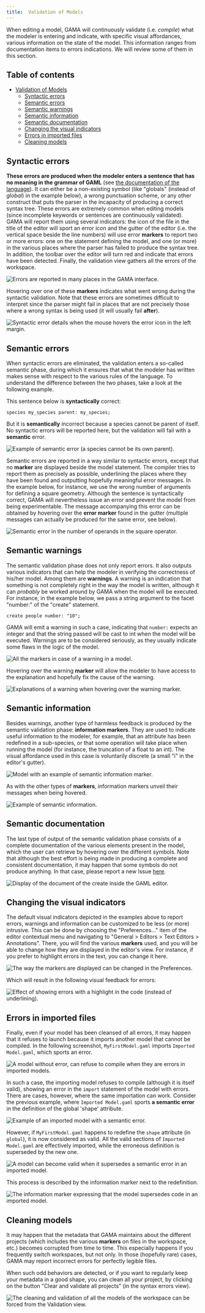 ```yaml
---
title:  Validation of Models
---
```



When editing a model, GAMA will continuously validate (i.e. _compile_) what the modeler is entering and indicate, with specific visual affordances, various information on the state of the model. This information ranges from documentation items to errors indications. We will review some of them in this section.

## Table of contents 

* [Validation of Models](#validation-of-models)
  * [Syntactic errors](#syntactic-errors)
  * [Semantic errors](#semantic-errors)
  * [Semantic warnings](#semantic-warnings)
  * [Semantic information](#semantic-information)
  * [Semantic documentation](#semantic-documentation)
  * [Changing the visual indicators](#changing-the-visual-indicators)
  * [Errors in imported files](#errors-in-imported-files)
  * [Cleaning models](#cleaning-models)


## Syntactic errors

**These errors are produced when the modeler enters a sentence that has no meaning in the grammar of GAML** (see [the documentation of the language](StartWithGAML)). It can either be a non-existing symbol (like "globals" (instead of _global_) in the example below), a wrong punctuation scheme, or any other construct that puts the parser in the incapacity of producing a correct syntax tree. These errors are extremely common when editing models (since incomplete keywords or sentences are continuously validated). GAMA will report them using several indicators: the icon of the file in the title of the editor will sport an error icon and the gutter of the editor (i.e. the vertical space beside the line numbers) will use error **markers** to report two or more errors: one on the statement defining the model, and one (or more) in the various places where the parser has failed to produce the syntax tree. In addition, the toolbar over the editor will turn red and indicate that errors have been detected. Finally, the validation view gathers all the errors of the workspace. 

![Errors are reported in many places in the GAMA interface.](/resources/images/editingModels/validation_model_with_syntactic_errors.png)

Hovering over one of these **markers** indicates what went wrong during the syntactic validation. Note that these errors are sometimes difficult to interpret since the parser might fail in places that are not precisely those where a wrong syntax is being used (it will usually fail **after**).

![Syntactic error details when the mouse hovers the error icon in the left margin.](/resources/images/editingModels/validation_model_with_syntactic_errors_and_hover.png)


## Semantic errors
When syntactic errors are eliminated, the validation enters a so-called semantic phase, during which it ensures that what the modeler has written makes sense with respect to the various rules of the language. To understand the difference between the two phases, take a look at the following example.

This sentence below is **syntactically** correct:
```
species my_species parent: my_species;
```
But it is **semantically** incorrect because a species cannot be parent of itself. No syntactic errors will be reported here, but the validation will fail with a **semantic** error.

![Example of semantic error (a species cannot be its own parent).](/resources/images/editingModels/validation_semantic_error_detail.png)


Semantic errors are reported in a way similar to syntactic errors, except that no **marker** are displayed beside the model statement. The compiler tries to report them as precisely as possible, underlining the places where they have been found and outputting hopefully meaningful error messages. In the example below, for instance, we use the wrong number of arguments for defining a square geometry. Although the sentence is syntactically correct, GAMA will nevertheless issue an error and prevent the model from being experimentable. The message accompanying this error can be obtained by hovering over the **error marker** found in the gutter (multiple messages can actually be produced for the same error, see below).

![Semantic error in the number of operands in the `square` operator.](/resources/images/editingModels/validation_model_with_semantic_errors.png)


## Semantic warnings

The semantic validation phase does not only report errors. It also outputs various indicators that can help the modeler in verifying the correctness of his/her model. Among them are **warnings**. A warning is an indication that something is not completely right in the way the model is written, although it can _probably_ be worked around by GAMA when the model will be executed. For instance, in the example below, we pass a string argument to the facet "number:" of the "create" statement. 
```gaml
create people number: "10";
```

GAMA will emit a warning in such a case, indicating that `number:` expects an integer and that the string passed will be cast to int when the model will be executed. Warnings are to be considered seriously, as they usually indicate some flaws in the logic of the model.

![All the markers in case of a warning in a model.](/resources/images/editingModels/validation_model_with_warnings.png)



Hovering over the warning **marker** will allow the modeler to have access to the explanation and hopefully fix the cause of the warning.

![Explanations of a warning when hovering over the warning marker.](/resources/images/editingModels/validation_model_with_warnings_and_hover.png)



## Semantic information
Besides warnings, another type of harmless feedback is produced by the semantic validation phase: **information markers**. They are used to indicate useful information to the modeler, for example, that an attribute has been redefined in a sub-species, or that some operation will take place when running the model (for instance, the truncation of a float to an int). The visual affordance used in this case is voluntarily discrete (a small "i" in the editor's gutter).

![Model with an example of semantic information marker.](/resources/images/editingModels/validation_model_with_info.png)


As with the other types of **markers**, information markers unveil their messages when being hovered.

![Example of semantic information.](/resources/images/editingModels/validation_model_with_info_and_hover.png)




## Semantic documentation
The last type of output of the semantic validation phase consists of a complete documentation of the various elements present in the model, which the user can retrieve by hovering over the different symbols. Note that although the best effort is being made in producing a complete and consistent documentation, it may happen that some symbols do not produce anything. In that case, please report a new Issue [here](https://code.google.com/p/gama-platform/issues/list).

![Display of the document of the `create` inside the GAML editor.](/resources/images/editingModels/validation_model_with_no_errors_and_hover.png)



## Changing the visual indicators
The default visual indicators depicted in the examples above to report errors, warnings and information can be customized to be less (or more) intrusive. This can be done by choosing the "Preferences..." item of the editor contextual menu and navigating to "General > Editors > Text Editors > Annotations". There, you will find the various **markers** used, and you will be able to change how they are displayed in the editor's view. For instance, if you prefer to highlight errors in the text, you can change it here.

![The way the markers are displayed can be changed in the Preferences.](/resources/images/editingModels/validation_preferences_annotations.png)


Which will result in the following visual feedback for errors:

![Effect of showing errors with a highlight in the code (instead of underlining).](/resources/images/editingModels/validation_model_with_semantic_error_different_annotation.png)



## Errors in imported files

Finally, even if your model has been cleansed of all errors, it may happen that it refuses to launch because it imports another model that cannot be compiled. In the following screenshot, `MyFirstModel.gaml` imports `Imported Model.gaml`, which sports an error.

![A model without error, can refuse to compile when they are errors in imported models.](/resources/images/editingModels/validation_model_with_imported_errors.png)


In such a case, the importing model refuses to compile (although it is itself valid), showing an error in the `import` statement of the model with errors. There are cases, however, where the same importation can work. Consider the previous example, where `Imported Model.gaml` sports **a semantic error** in the definition of the global 'shape' attribute. 

![Example of an imported model with a semantic error.](/resources/images/editingModels/validation_model_with_imported_semantic_error.png)

However, if `MyFirstModel.gaml` happens to redefine the `shape` attribute (in `global`), it is now considered as valid. All the valid sections of `Imported Model.gaml` are effectively imported, while the erroneous definition is superseded by the new one.

![A model can become valid when it supersedes a semantic error in an imported model.](/resources/images/editingModels/validation_model_with_superseded_semantic_error.png)

This process is described by the information marker next to the redefinition.

![The information marker expressing that the model supersedes code in an imported model.](/resources/images/editingModels/validation_model_with_superseded_semantic_error_and_hover.png)



## Cleaning models
It may happen that the metadata that GAMA maintains about the different projects (which includes the various **markers** on files in the workspace, etc.) becomes corrupted from time to time. This especially happens if you frequently switch workspaces, but not only. In those (hopefully rare) cases, GAMA may report incorrect errors for perfectly legible files.

When such odd behaviors are detected, or if you want to regularly keep your metadata in a good shape, you can clean all your project, by clicking on the button "Clear and validate all projects" (in the syntax errors view).

![The cleaning and validation of all the models of the workspace can be forced from the Validation view.](/resources/images/editingModels/validation_action_clean.png)
